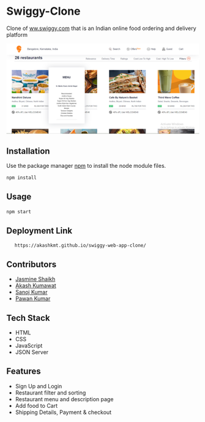 # Swiggy-Clone

Clone of <a href="https://www.swiggy.com/">ww.swiggy.com</a> that is an Indian online food ordering and delivery platform

<img src="https://github.com/Jasmine-Shaikh/Swiggy-Clone/blob/main/portfolio-2.PNG"/>

## Installation

Use the package manager [npm](https://docs.npmjs.com/cli/v6/commands/npm-install) to install the node module files.

```bash
npm install
```

## Usage

```python
npm start
```

## Deployment Link
```url
   https://akashkmt.github.io/swiggy-web-app-clone/
```

## Contributors
- [Jasmine Shaikh](https://github.com/Jasmine-Shaikh)
- [Akash Kumawat](https://github.com/akashkmt)
- [Sanoj Kumar](https://github.com/Sanojkumaryadav)
- [Pawan Kumar](https://github.com/Pawangithub752000)

## Tech Stack
- HTML
- CSS
- JavaScript
- JSON Server

## Features
- Sign Up and Login
- Restaurant filter and sorting
- Restaurant menu and description page
- Add food to Cart
- Shipping Details, Payment & checkout


